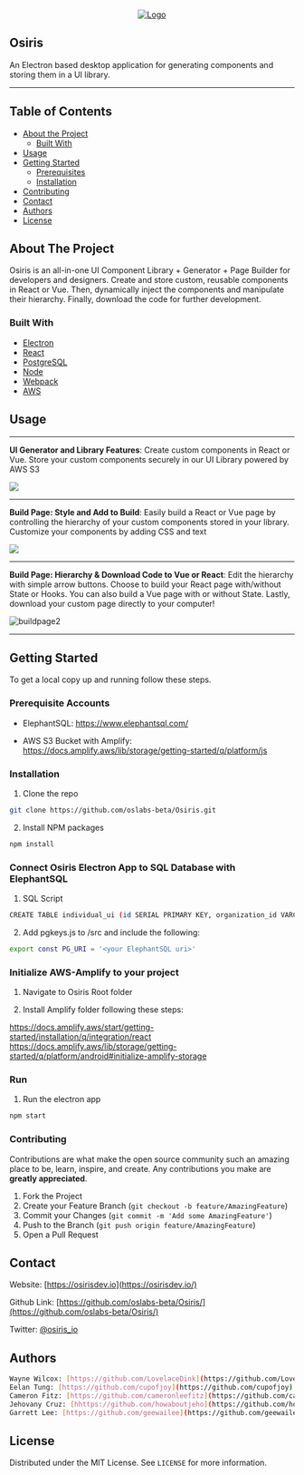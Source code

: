 <!-- PROJECT SHIELDS -->
<!--
*** I'm using markdown "reference style" links for readability.
*** Reference links are enclosed in brackets [ ] instead of parentheses ( ).
*** See the bottom of this document for the declaration of the reference variables
*** for contributors-url, forks-url, etc. This is an optional, concise syntax you may use.
*** https://www.markdownguide.org/basic-syntax/#reference-style-links
-->
<!-- PROJECT LOGO -->
<br />
<p align="center">
  <a href="https://github.com/oslabs-beta/Osiris/">
    <img src="https://i.ibb.co/pyyR40z/Final-Osiris.jpg" alt="Logo">
  </a>

## Osiris
An Electron based desktop application for generating components and storing them in a UI library.

  __________


<!-- TABLE OF CONTENTS -->
## Table of Contents

* [About the Project](#about-the-project)
  * [Built With](#built-with)
* [Usage](#usage)
* [Getting Started](#getting-started)
  * [Prerequisites](#prerequisites)
  * [Installation](#installation)
* [Contributing](#contributing)
* [Contact](#contact)
* [Authors](#authors)
* [License](#license)



<!-- ABOUT THE PROJECT -->
## About The Project

Osiris is an all-in-one UI Component Library + Generator + Page Builder for developers and designers. Create and store custom, reusable components in React or Vue. Then, dynamically inject the components and manipulate their hierarchy. Finally, download the code for further development.

### Built With
* [Electron](https://www.electronjs.org/)
* [React](https://reactjs.org/)
* [PostgreSQL](https://www.postgresql.org/)
* [Node](https://nodejs.org/en/)
* [Webpack](https://webpack.js.org/)
* [AWS](https://aws.amazon.com/)

<!-- USAGE EXAMPLES -->
## Usage

_______


**UI Generator and Library Features**: Create custom components in React or Vue. Store your custom components securely in our UI Library powered by AWS S3

<img src="https://i.ibb.co/6vTMGSC/generator1.gif">

_______


**Build Page: Style and Add to Build**: Easily build a React or Vue page by controlling the hierarchy of your custom components stored in your library. Customize your components by adding CSS and text

<img src="https://i.ibb.co/PzPfFT5/buildpage1.gif">

________


**Build Page: Hierarchy & Download Code to Vue or React**:  Edit the hierarchy with simple arrow buttons. Choose to build your React page with/without State or Hooks. You can also build a Vue page with or without State. Lastly, download your custom page directly to your computer!

<img src="https://iili.io/d1XamG.gif" alt="buildpage2">

_______


<!-- GETTING STARTED -->
## Getting Started

To get a local copy up and running follow these steps.

### Prerequisite Accounts

* ElephantSQL:
https://www.elephantsql.com/

* AWS S3 Bucket with Amplify: 
https://docs.amplify.aws/lib/storage/getting-started/q/platform/js

### Installation

1. Clone the repo
```sh
git clone https://github.com/oslabs-beta/Osiris.git
```
2. Install NPM packages
```sh
npm install
```
### Connect Osiris Electron App to SQL Database with ElephantSQL 

1. SQL Script
```sh
CREATE TABLE individual_ui (id SERIAL PRIMARY KEY, organization_id VARCHAR, image, VARCHAR, tags VARCHAR, react_code VARCHAR, file_name VARCHAR, type VARCHAR, description VARCHAR);
```

2. Add pgkeys.js to /src and include the following:
```sh
export const PG_URI = '<your ElephantSQL uri>'
```
### Initialize AWS-Amplify to your project 

1. Navigate to Osiris Root folder

2. Install Amplify folder following these steps:

https://docs.amplify.aws/start/getting-started/installation/q/integration/react
https://docs.amplify.aws/lib/storage/getting-started/q/platform/android#initialize-amplify-storage

### Run

1. Run the electron app
```sh
npm start
```


<!-- CONTRIBUTING -->
### Contributing

Contributions are what make the open source community such an amazing place to be, learn, inspire, and create. Any contributions you make are **greatly appreciated**.

1. Fork the Project
2. Create your Feature Branch (`git checkout -b feature/AmazingFeature`)
3. Commit your Changes (`git commit -m 'Add some AmazingFeature'`)
4. Push to the Branch (`git push origin feature/AmazingFeature`)
5. Open a Pull Request


<!-- CONTACT -->
## Contact

Website: [https://osirisdev.io](https://osirisdev.io/)

Github Link: [https://github.com/oslabs-beta/Osiris/](https://github.com/oslabs-beta/Osiris/)

Twitter: [@osiris_io](https://twitter.com/osiris_io)
 
<!--- Authors --->
## Authors
```sh
Wayne Wilcox: [https://github.com/LovelaceDink](https://github.com/LovelaceDink)
Eelan Tung: [https://github.com/cupofjoy](https://github.com/cupofjoy)
Cameron Fitz: [https://github.com/cameronleefitz](https://github.com/cameronleefitz)
Jehovany Cruz: [hhttps://github.com/howaboutjeho](https://github.com/howaboutjeho)
Garrett Lee: [https://github.com/geewailee](https://github.com/geewailee)
```
<!-- LICENSE -->
## License

Distributed under the MIT License. See `LICENSE` for more information.
